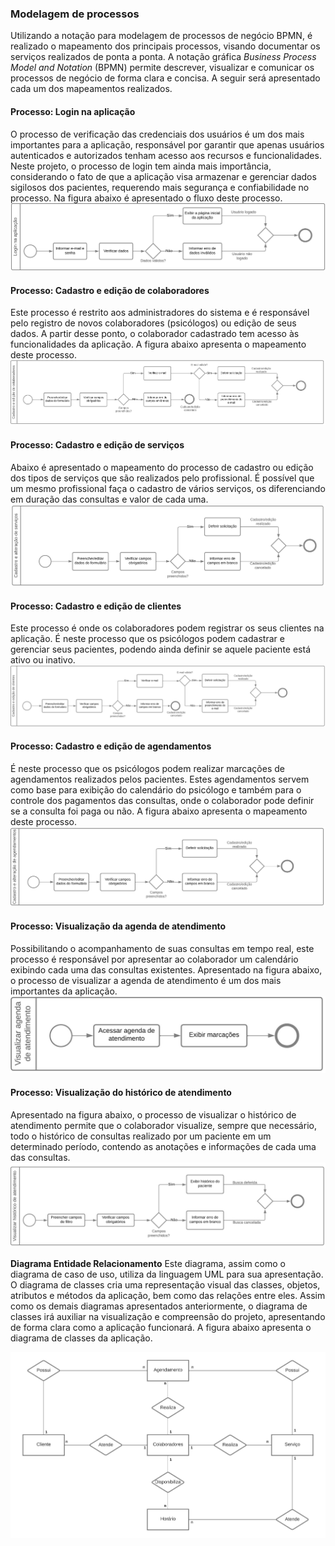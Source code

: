 ### **Modelagem de processos**
Utilizando a notação para modelagem de processos de negócio BPMN, é realizado o mapeamento dos principais processos, visando documentar os serviços realizados de ponta a ponta. A notação gráfica *Business Process Model and Notation* (BPMN) permite descrever, visualizar e comunicar os processos de negócio de forma clara e concisa. A seguir será apresentado cada um dos mapeamentos realizados.

#### **Processo: Login na aplicação**
O processo de verificação das credenciais dos usuários é um dos mais importantes para a aplicação, responsável por garantir que apenas usuários autenticados e autorizados tenham acesso aos recursos e funcionalidades. Neste projeto, o processo de login tem ainda mais importância, considerando o fato de que a aplicação visa armazenar e gerenciar dados sigilosos dos pacientes, requerendo mais segurança e confiabilidade no processo. Na figura abaixo é apresentado o fluxo deste processo.
![](login.png)

#### **Processo: Cadastro e edição de colaboradores**
Este processo é restrito aos administradores do sistema e é responsável pelo registro de novos colaboradores (psicólogos) ou edição de seus dados. A partir desse ponto, o colaborador cadastrado tem acesso às funcionalidades da aplicação. A figura abaixo apresenta o mapeamento deste processo.
![](caolaboradores.png)

#### **Processo: Cadastro e edição de serviços**
Abaixo é apresentado o mapeamento do processo de cadastro ou edição dos tipos de serviços que são realizados pelo profissional. É possível que um mesmo profissional faça o cadastro de vários serviços, os diferenciando em duração das consultas e valor de cada uma.
![](servicos.png)

#### **Processo: Cadastro e edição de clientes**
Este processo é onde os colaboradores podem registrar os seus clientes na aplicação. É neste processo que os psicólogos podem cadastrar e gerenciar seus pacientes, podendo ainda definir se aquele paciente está ativo ou inativo.
![](cadastroedicaoclientes.png)

#### **Processo: Cadastro e edição de agendamentos**
É neste processo que os psicólogos podem realizar marcações de agendamentos realizados pelos pacientes. Estes agendamentos servem como base para exibição do calendário do psicólogo e também para o controle dos pagamentos das consultas, onde o colaborador pode definir se a consulta foi paga ou não. A figura abaixo apresenta o mapeamento deste processo.
![](agendamentos.png)

#### **Processo: Visualização da agenda de atendimento**
Possibilitando o acompanhamento de suas consultas em tempo real, este processo é responsável por apresentar ao colaborador um calendário exibindo cada uma das consultas existentes. Apresentado na figura abaixo, o processo de visualizar a agenda de atendimento é um dos mais importantes da aplicação.
![](agenda.png)

#### **Processo: Visualização do histórico de atendimento**
Apresentado na figura abaixo, o processo de visualizar o histórico de atendimento permite que o colaborador visualize, sempre que necessário, todo o histórico de consultas realizado por um paciente em um determinado período, contendo as anotações e informações de cada uma das consultas.
![](historico.png)


**Diagrama Entidade Relacionamento**
Este diagrama, assim como o diagrama de caso de uso, utiliza da linguagem UML para sua apresentação. O diagrama de classes cria uma representação visual das classes, objetos, atributos e métodos da aplicação, bem como das relações entre eles. Assim como os demais diagramas apresentados anteriormente, o diagrama de classes irá auxiliar na visualização e compreensão do projeto, apresentando de forma clara como a aplicação funcionará. A figura abaixo apresenta o diagrama de classes da aplicação.

![](DiagramaEntidadeRelacionamento.jpeg)
